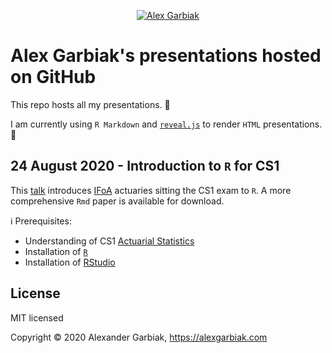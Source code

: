 <p align="center">
  <a href="https://alexgarbiak.com">
  <img src="https://alexgarbiak.com/images/logo_hua7ca02a8c28c6e15133e16100d126bc4_14965_0x70_resize_lanczos_2.png" alt="Alex Garbiak">
  </a>
</p>

# Alex Garbiak's presentations hosted on GitHub

This repo hosts all my presentations. :open_file_folder:

I am currently using `R Markdown` and [`reveal.js`](https://reveal.js) to render `HTML` presentations. :bookmark_tabs:

## 24 August 2020 - Introduction to `R` for CS1

This [talk](https://alexgarbiak.github.io/presentations/intro-to-r-for-cs1.html/) introduces [IFoA](https://www.actuaries.org.uk/) actuaries sitting the CS1 exam to `R`. A more comprehensive `Rmd` paper is available for download.

:information_source: Prerequisites:
  - Understanding of CS1 [Actuarial Statistics](https://www.actuaries.org.uk/studying/curriculum/actuarial-statistics)
  - Installation of [`R`](https://cran.rstudio.com/)
  - Installation of [RStudio](https://rstudio.com/products/rstudio/download/#download)

## License

MIT licensed

Copyright &copy; 2020 Alexander Garbiak, https://alexgarbiak.com
